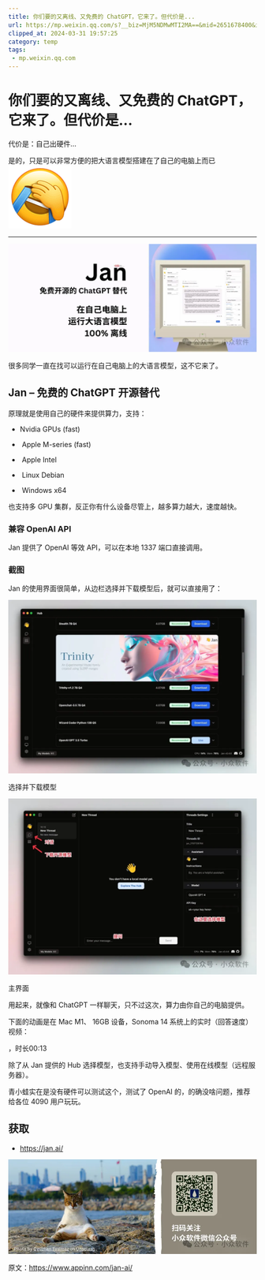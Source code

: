 ```yaml
---
title: 你们要的又离线、又免费的 ChatGPT，它来了。但代价是...
url: https://mp.weixin.qq.com/s?__biz=MjM5NDMwMTI2MA==&mid=2651678400&idx=1&sn=f26dc47555f0b10cfec6c5266d47ab2a&chksm=bd7012e38a079bf5c6a49cb389c4d4fea69dcce566c37214569794c4cbba09111c0beb470e91&mpshare=1&scene=1&srcid=0216DbrCA4txlfyP5mIfWkor&sharer_shareinfo=eec37870c1fe839e23d1ede073cb9ddc&sharer_shareinfo_first=eec37870c1fe839e23d1ede073cb9ddc#rd
clipped_at: 2024-03-31 19:57:25
category: temp
tags: 
 - mp.weixin.qq.com
---
```



# 你们要的又离线、又免费的 ChatGPT，它来了。但代价是...

代价是：自己出硬件...

是的，只是可以非常方便的把大语言模型搭建在了自己的电脑上而已 ![图片](assets/1711886245-4d5730bea30ead18a5d20a2b116f599a.png)

- - -

![图片](assets/1711886245-d3451c1049813e81c5d78e2bddd39552.webp "Jan - 免费的 ChatGPT 开源替代：使用开源 AI 模型，在自己电脑上运行大语言模型，100% 离线 1")

很多同学一直在找可以运行在自己电脑上的大语言模型，这不它来了。

## Jan – 免费的 ChatGPT 开源替代

原理就是使用自己的硬件来提供算力，支持：

-   Nvidia GPUs (fast)
    
-    Apple M-series (fast)
    
-    Apple Intel
    
-    Linux Debian
    
-    Windows x64
    

也支持多 GPU 集群，反正你有什么设备尽管上，越多算力越大，速度越快。

### 兼容 OpenAI API

Jan 提供了 OpenAI 等效 API，可以在本地 1337 端口直接调用。

### 截图

Jan 的使用界面很简单，从边栏选择并下载模型后，就可以直接用了：

![图片](assets/1711886245-f0cfa2390eae90dd26358008d048b6d0.webp "Jan - 免费的 ChatGPT 开源替代：使用开源 AI 模型，在自己电脑上运行大语言模型，100% 离线 2")

选择并下载模型

![图片](assets/1711886245-a696900c88f7feafceedada0331938d1.webp "Jan - 免费的 ChatGPT 开源替代：使用开源 AI 模型，在自己电脑上运行大语言模型，100% 离线 3")

主界面

用起来，就像和 ChatGPT 一样聊天，只不过这次，算力由你自己的电脑提供。

下面的动画是在 Mac M1、 16GB 设备，Sonoma 14 系统上的实时（回答速度）视频：

，时长00:13

除了从 Jan 提供的 Hub 选择模型，也支持手动导入模型、使用在线模型（远程服务器）。

青小蛙实在是没有硬件可以测试这个，测试了 OpenAI 的，的确没啥问题，推荐给各位 4090 用户玩玩。

## 获取

-   https://jan.ai/  
    

![图片](assets/1711886245-2b8c35377e2baf26226058ff35f20dc1.webp)

原文：https://www.appinn.com/jan-ai/